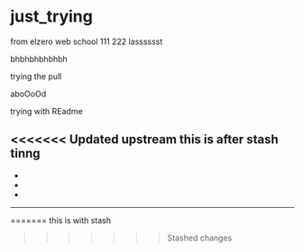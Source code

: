 # just_trying
from elzero web school
111
222
lasssssst

bhbhbhbhbhbh

trying the pull

aboOoOd


trying with REadme

<<<<<<< Updated upstream
this is after stash tinng
---
-
-
-
**********
=======
this is with stash
>>>>>>> Stashed changes
